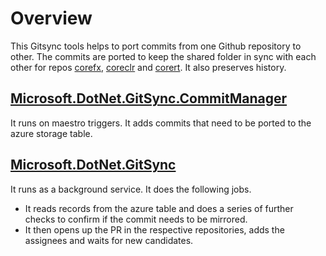 # Overview

This Gitsync tools helps to port commits from one Github repository to other. The commits are ported to keep the shared folder in sync with each other for repos [corefx](http://github.com/dotnet/corefx/), [coreclr](http://github.com/dotnet/coreclr/) and [corert](http://github.com/dotnet/corert/). It also preserves history.

## [Microsoft.DotNet.GitSync.CommitManager](../src/Microsoft.DotNet.GitSync.CommitManager/README.md)

It runs on maestro triggers. It adds commits that need to be ported to the azure storage table.

## [Microsoft.DotNet.GitSync](../src/Microsoft.DotNet.GitSync/README.md)

It runs as a background service. It does the following jobs.
- It reads records from the azure table and does a series of further checks to confirm if the commit needs to be mirrored.
- It then opens up the PR in the respective repositories, adds the assignees and waits for new candidates.